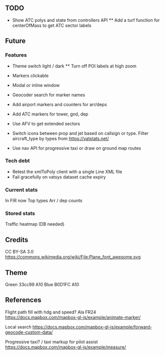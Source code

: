 ## TODO

* Show ATC polys and state from controllers API
** Add a turf function for centerOfMass to get ATC sector labels


## Future

### Features

* Theme switch light / dark
** Turn off POI labels at high zoom

* Markers clickable
* Modal or inline window
* Geocoder search for marker names


* Add airport markers and counters for arr/deps
* Add ATC markers for tower, gnd, dep
* Use AFV to get extended sectors
* Switch icons between prop and jet based on callsign or type.
  Filter aircraft_type by types from https://vatstats.net/
* Use nav API for progressive taxi or draw on ground map routes

### Tech debt

* Retest the xmlToPoly client with a single Line XML file
* Fail gracefully on vatsys dataset cache expiry

### Current stats
In FIR now
Top types
Arr / dep counts

### Stored stats
Traffic heatmap (DB needed)

## Credits
CC BY-SA 3.0
https://commons.wikimedia.org/wiki/File:Plane_font_awesome.svg 

## Theme

Green 33cc99 A10
Blue B0D1FC A10

## References

Flight path fill with hdg and speed? Ala FR24
https://docs.mapbox.com/mapbox-gl-js/example/animate-marker/

Local search
https://docs.mapbox.com/mapbox-gl-js/example/forward-geocode-custom-data/

Progressive taxi? / taxi markup for pilot assist
https://docs.mapbox.com/mapbox-gl-js/example/measure/
